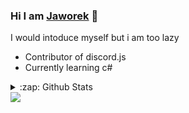 ### Hi I am [Jaworek][discord] 👋

I would intoduce myself but i am too lazy
- Contributor of discord.js
- Currently learning c#

<details name="Statystyki">
  <summary>:zap: Github Stats</summary>

 <a href="#"><img src="https://github-readme-stats.vercel.app/api/top-langs/?username=jaw0r3k"/></a> <br/>

</details>
  <a href="#"><img src="https://github-readme-stats.vercel.app/api?username=jaw0r3k&hide=contribs,issues&show_icons=true&theme=dark"/> </a>

[readme]: https://github-readme-stats.vercel.app
[discord]: https://discord.com/users/693055800322818149

